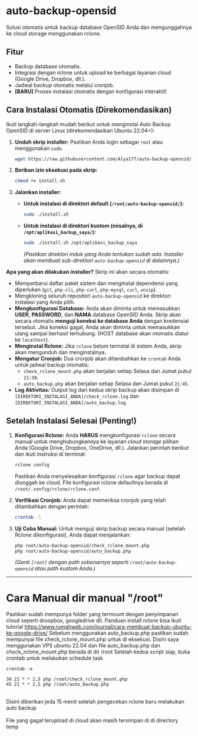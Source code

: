 # auto-backup-opensid
Solusi otomatis untuk backup database OpenSID Anda dan mengunggahnya ke cloud storage menggunakan rclone.

## Fitur
* Backup database otomatis.
* Integrasi dengan rclone untuk upload ke berbagai layanan cloud (Google Drive, Dropbox, dll.).
* Jadwal backup otomatis melalui cronjob.
* **[BARU]** Proses instalasi otomatis dengan konfigurasi interaktif.

## Cara Instalasi Otomatis (Direkomendasikan)

Ikuti langkah-langkah mudah berikut untuk menginstal Auto Backup OpenSID di server Linux (direkomendasikan Ubuntu 22.04+):

1.  **Unduh skrip installer:**
    Pastikan Anda login sebagai `root` atau menggunakan `sudo`.
    ```bash
    wget https://raw.githubusercontent.com/Alya177/auto-backup-opensid/main/install.sh
    ```

2.  **Berikan izin eksekusi pada skrip:**
    ```bash
    chmod +x install.sh
    ```

3.  **Jalankan installer:**
    * **Untuk instalasi di direktori default (`/root/auto-backup-opensid/`):**
        ```bash
        sudo ./install.sh
        ```
    * **Untuk instalasi di direktori kustom (misalnya, di `/opt/aplikasi_backup_saya/`):**
        ```bash
        sudo ./install.sh /opt/aplikasi_backup_saya
        ```
        *(Pastikan direktori induk yang Anda tentukan sudah ada. Installer akan membuat sub-direktori `auto-backup-opensid` di dalamnya.)*

**Apa yang akan dilakukan installer?**
Skrip ini akan secara otomatis:
* Memperbarui daftar paket sistem dan menginstal dependensi yang diperlukan (`git`, `php-cli`, `php-curl`, `php-mysql`, `curl`, `unzip`).
* Mengkloning seluruh repositori `auto-backup-opensid` ke direktori instalasi yang Anda pilih.
* **Mengkonfigurasi Database:** Anda akan diminta untuk memasukkan **USER**, **PASSWORD**, dan **NAMA** database OpenSID Anda. Skrip akan secara otomatis **menguji koneksi ke database Anda** dengan kredensial tersebut. Jika koneksi gagal, Anda akan diminta untuk memasukkan ulang sampai berhasil terhubung. (HOST database akan otomatis diatur ke `localhost`).
* **Menginstal Rclone:** Jika `rclone` belum terinstal di sistem Anda, skrip akan mengunduh dan menginstalnya.
* **Mengatur Cronjob:** Dua cronjob akan ditambahkan ke `crontab` Anda untuk jadwal backup otomatis:
    * `check_rclone_mount.php` akan berjalan setiap Selasa dan Jumat pukul `21:30`.
    * `auto_backup.php` akan berjalan setiap Selasa dan Jumat pukul `21:45`.
* **Log Aktivitas:** Output log dari kedua skrip backup akan disimpan di `[DIREKTORI_INSTALASI_ANDA]/check_rclone.log` dan `[DIREKTORI_INSTALASI_ANDA]/auto_backup.log`.

## Setelah Instalasi Selesai (Penting!)

1.  **Konfigurasi Rclone:** Anda **HARUS** mengkonfigurasi `rclone` secara manual untuk menghubungkannya ke layanan *cloud storage* pilihan Anda (Google Drive, Dropbox, OneDrive, dll.). Jalankan perintah berikut dan ikuti instruksi di terminal:
    ```bash
    rclone config
    ```
    Pastikan Anda menyelesaikan konfigurasi `rclone` agar backup dapat diunggah ke cloud. File konfigurasi rclone defaultnya berada di `/root/.config/rclone/rclone.conf`.

2.  **Verifikasi Cronjob:** Anda dapat memeriksa cronjob yang telah ditambahkan dengan perintah:
    ```bash
    crontab -l
    ```

3.  **Uji Coba Manual:** Untuk menguji skrip backup secara manual (setelah Rclone dikonfigurasi), Anda dapat menjalankan:
    ```bash
    php root/auto-backup-opensid/check_rclone_mount.php
    php root/auto-backup-opensid/auto_backup.php
    ```
    *(Ganti `[root]` dengan path sebenarnya seperti `/root/auto-backup-opensid` atau path kustom Anda.)*

---
# Cara Manual dir manual "/root"
Pastikan sudah mempunya folder yang termount dengan penyimpanan cloud seperti droopbox, googledrive dll.
Panduan install rclone bisa ikuti tutorial https://www.rumahweb.com/journal/cara-membuat-backup-ubuntu-ke-google-drive/
Sebelum menggunakan auto_backup.php pastikan sudah mempunyai file check_rclone_mount.php untuk di eksekusi. 
Disini saya menggunakan VPS ubuntu 22.04 dan file auto_backup.php dan check_rclone_mount.php berada di dir /root
Setelah kedua script siap, buka crontab untuk melakukan schedule task

```
crontab -e
```

``` 
30 21 * * 2,5 php /root/check_rclone_mount.php
45 21 * * 2,5 php /root/auto_backup.php
``` 
<br> Disini diberikan jeda 15 menit setelah pengecekan rclone baru melakukan auto backup
<br> 
<br> File yang gagal terupload di cloud akan masih tersimpan di di directory temp
